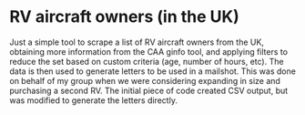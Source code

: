 # RV aircraft owners (in the UK)
Just a simple tool to scrape a list of RV aircraft owners from the UK, obtaining more information from the CAA ginfo tool, and applying filters to reduce the set based on custom criteria (age, number of hours, etc). The data is then used to generate letters to be used in a mailshot. This was done on behalf of my group when we were considering expanding in size and purchasing a second RV. The initial piece of code created CSV output, but was modified to generate the letters directly.
